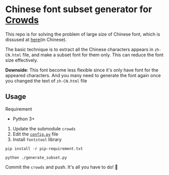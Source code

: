 # Chinese font subset generator for [Crowds](https://github.com/ncase/crowds)
This repo is for solving the problem of large size of Chinese font, which is dissused at [here](https://github.com/illyasviel/crowds/pull/15)(in Chinese).

The basic technique is to extract all the Chinese characters appears in `zh-CN.html` file, and make a subset font for them only. This can reduce the font size effectively.

**Downside**: This font become less flexible since it's only have font for the appeared characters. And you many need to generate the font again once you changed the text of `zh-CN.html` file


## Usage
Requirement
- Python 3+

1. Update the submodule `crowds`
2. Edit the [`config.py`]('/config.py') file
3. Install `fontstool` library
```
pip install -r pip-requirement.txt
```
```
python ./generate_subset.py
```

Commit the `crowds` and push. It's all you have to do! 🎉
